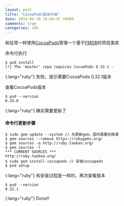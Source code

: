 ```yaml
---
layout: post
title: "CocoaPods版本升级"
date: 2014-04-19 19:44:47 +0800
comments: true
categories: iOS
---
```

和往常一样使用[CocoaPods](http://cocoapods.org/)管理一个基于[FMDB](https://github.com/ccgus/fmdb)的项目类库

命令行执行

~~~
$ pod install
[!] The 'master' repo requires CocoaPods 0.32.1 - 
~~~
{:lang="ruby"}
失败，提示需要CocoaPods 0.32.1版本

查看CocoaPods版本

~~~
$ pod --version
0.29.0
~~~
{:lang="ruby"}
确实需要更新了

#### 命令行更新步骤 ####
~~~
$ sudo gem update --system // 先更新gem，国内需要切换源
$ gem sources --remove https://rubygems.org/
$ gem sources -a http://ruby.taobao.org/
$ gem sources -l
*** CURRENT SOURCES ***
http://ruby.taobao.org/
$ sudo gem install cocoapods // 安装cocoapods
$ pod setup
~~~
{:lang="ruby"}
和安装过程是一样的，再次查看版本

~~~
$ pod --version
0.32.1
~~~
{:lang="ruby"}
Done!!